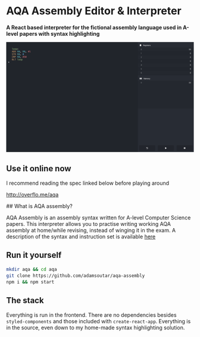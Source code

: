 # AQA Assembly Editor & Interpreter

**A React based interpreter for the fictional assembly language used in A-level papers with syntax highlighting**

![Screenshot](./screenshot.png)

## Use it online now

I recommend reading the spec linked below before playing around

http://overflo.me/aqa

## What is AQA assembly?

AQA Assembly is an assembly syntax written for A-level Computer Science papers. This interpreter allows you to practise writing working AQA assembly at home/while revising, instead of winging it in the exam. A description of the syntax and instruction set is available [here](https://filestore.aqa.org.uk/resources/computing/AQA-75162-75172-ALI.PDF)

## Run it yourself

```bash
mkdir aqa && cd aqa
git clone https://github.com/adamsoutar/aqa-assembly
npm i && npm start
```

## The stack

Everything is run in the frontend. There are no dependencies besides `styled-components` and those included with `create-react-app`. Everything is in the source, even down to my home-made syntax highlighting solution.
